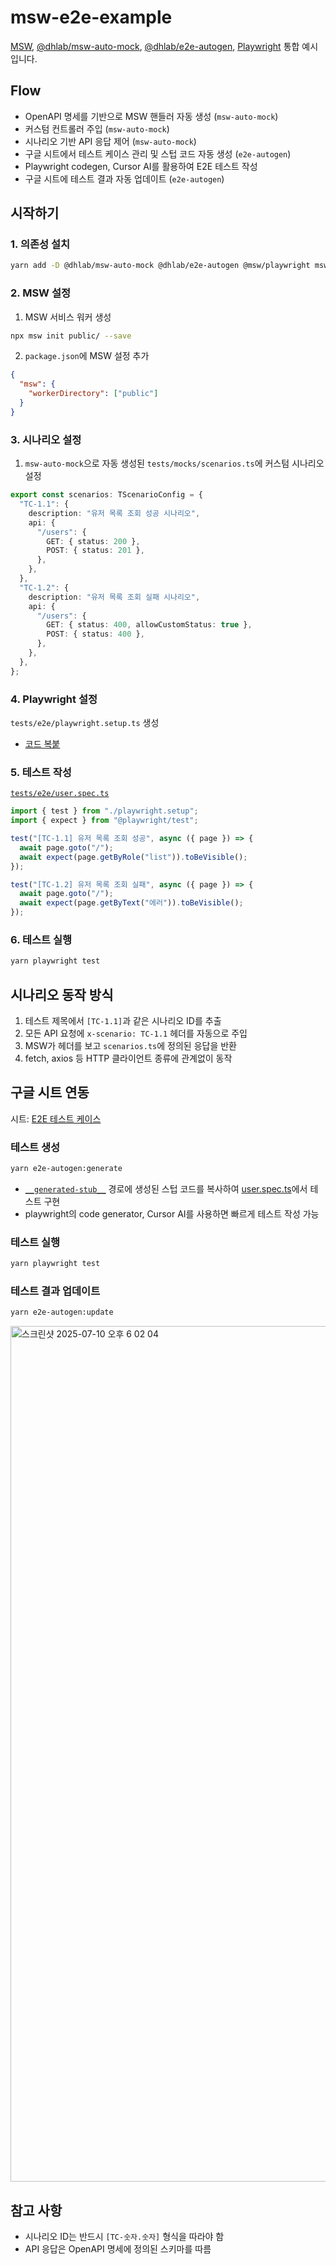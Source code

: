 # msw-e2e-example

[MSW](https://mswjs.io/), [@dhlab/msw-auto-mock](https://github.com/dhlab-org/msw-auto-mock), [@dhlab/e2e-autogen](https://github.com/dhlab-org/e2e-autogen), [Playwright](https://playwright.dev/) 통합 예시입니다.

## Flow

- OpenAPI 명세를 기반으로 MSW 핸들러 자동 생성 (`msw-auto-mock`)
- 커스텀 컨트롤러 주입 (`msw-auto-mock`)
- 시나리오 기반 API 응답 제어 (`msw-auto-mock`)
- 구글 시트에서 테스트 케이스 관리 및 스텁 코드 자동 생성 (`e2e-autogen`)
- Playwright codegen, Cursor AI를 활용하여 E2E 테스트 작성
- 구글 시트에 테스트 결과 자동 업데이트 (`e2e-autogen`)

## 시작하기

### 1. 의존성 설치

```bash
yarn add -D @dhlab/msw-auto-mock @dhlab/e2e-autogen @msw/playwright msw @playwright/test @faker-js/faker
```

### 2. MSW 설정

1. MSW 서비스 워커 생성

```bash
npx msw init public/ --save
```

2. `package.json`에 MSW 설정 추가

```json
{
  "msw": {
    "workerDirectory": ["public"]
  }
}
```

### 3. 시나리오 설정

1. `msw-auto-mock`으로 자동 생성된 `tests/mocks/scenarios.ts`에 커스텀 시나리오 설정

```typescript
export const scenarios: TScenarioConfig = {
  "TC-1.1": {
    description: "유저 목록 조회 성공 시나리오",
    api: {
      "/users": {
        GET: { status: 200 },
        POST: { status: 201 },
      },
    },
  },
  "TC-1.2": {
    description: "유저 목록 조회 실패 시나리오",
    api: {
      "/users": {
        GET: { status: 400, allowCustomStatus: true },
        POST: { status: 400 },
      },
    },
  },
};
```

### 4. Playwright 설정

`tests/e2e/playwright.setup.ts` 생성

- [코드 복붙](./tests/e2e/playwright.setup.ts)

### 5. 테스트 작성

[`tests/e2e/user.spec.ts`](./tests/e2e/user.spec.ts)

```typescript
import { test } from "./playwright.setup";
import { expect } from "@playwright/test";

test("[TC-1.1] 유저 목록 조회 성공", async ({ page }) => {
  await page.goto("/");
  await expect(page.getByRole("list")).toBeVisible();
});

test("[TC-1.2] 유저 목록 조회 실패", async ({ page }) => {
  await page.goto("/");
  await expect(page.getByText("에러")).toBeVisible();
});
```

### 6. 테스트 실행

```bash
yarn playwright test
```

## 시나리오 동작 방식

1. 테스트 제목에서 `[TC-1.1]`과 같은 시나리오 ID를 추출
2. 모든 API 요청에 `x-scenario: TC-1.1` 헤더를 자동으로 주입
3. MSW가 헤더를 보고 `scenarios.ts`에 정의된 응답을 반환
4. fetch, axios 등 HTTP 클라이언트 종류에 관계없이 동작

## 구글 시트 연동

시트: [E2E 테스트 케이스](https://docs.google.com/spreadsheets/d/1EjjINCvD-4FkSETb_Z88qauXUpF7NU9y7jXN0RTNTm4/edit?gid=1841735669#gid=1841735669)

### 테스트 생성

```bash
yarn e2e-autogen:generate
```
- [`__generated-stub__`](./tests/e2e/__generated-stub__) 경로에 생성된 스텁 코드를 복사하여 [user.spec.ts](./tests/e2e/user.spec.ts)에서 테스트 구현
- playwright의 code generator, Cursor AI를 사용하면 빠르게 테스트 작성 가능

### 테스트 실행
```bash
yarn playwright test
```

### 테스트 결과 업데이트

```bash
yarn e2e-autogen:update
```
<img width="1369" alt="스크린샷 2025-07-10 오후 6 02 04" src="https://github.com/user-attachments/assets/7b62c44e-a74a-4c3f-a457-ea48703dba7c" />

## 참고 사항

- 시나리오 ID는 반드시 `[TC-숫자.숫자]` 형식을 따라야 함
- API 응답은 OpenAPI 명세에 정의된 스키마를 따름
